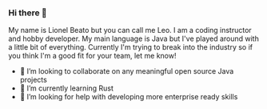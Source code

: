### Hi there 👋

<!--
**LionelBeato/lionelbeato** is a ✨ _special_ ✨ repository because its `README.md` (this file) appears on your GitHub profile.

Here are some ideas to get you started:

- 🔭 I’m currently working on ...
- 🌱 I’m currently learning ...
- 👯 I’m looking to collaborate on ...
- 🤔 I’m looking for help with ...
- 💬 Ask me about ...
- 📫 How to reach me: ...
- 😄 Pronouns: ...
- ⚡ Fun fact: ...
-->

My name is Lionel Beato but you can call me Leo. I am a coding instructor and hobby developer. My main language is Java but I've played around with a little bit of everything. Currently I'm trying to break into the industry so if you think I'm a good fit for your team, let me know! 

- 👯 I’m looking to collaborate on any meaningful open source Java projects
- 🌱 I’m currently learning Rust
- 🤔 I’m looking for help with developing more enterprise ready skills


